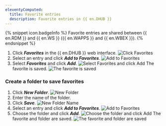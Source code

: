 ```yaml
---
eleventyComputed:
  title: Favorite entries
  description: Favorite entries in {{ en.DHUB }}
---
```

{% snippet icon.badgeInfo %}
Favorite entries are shared between {{ en.RDM }} and {{ en.WS }} ({{ en.WAPPS }} and {{ en.WBEX }}).
{% endsnippet %}

1. Click ***Favorites*** in the {{ en.DHUB }} web interface.
![Click Favorites](https://cdnweb.devolutions.net/docs/en/hub/Hub6069.png)
1. Select an entry and click ***Add to Favorites***.
![Add to Favorites](https://cdnweb.devolutions.net/docs/en/hub/Hub6067.png)
1. Select ***Favorites*** and click ***Add***.
![Select Favorites and click Add](https://cdnweb.devolutions.net/docs/en/hub/Hub6071.png)
The favorite is saved.
![The favorite is saved](https://cdnweb.devolutions.net/docs/en/hub/Hub6072.png)

### Create a folder to save favorites

1. Click ***New Folder***.
![New Folder](https://cdnweb.devolutions.net/docs/en/hub/Hub6064.png)
1. Enter the name of the folder.
1. Click ***Save***.
![New Folder Name](https://cdnweb.devolutions.net/docs/en/hub/Hub6065.png)
1. Select an entry and click ***Add to Favorites***.
![Add to Favorites](https://cdnweb.devolutions.net/docs/en/hub/Hub6067.png)
6. Choose the folder and click ***Add***.
![Choose the folder and click Add](https://cdnweb.devolutions.net/docs/en/hub/Hub6073.png)
The favorite and folder are saved.
![The favorite and folder are saved](https://cdnweb.devolutions.net/docs/en/hub/Hub6070.png)
